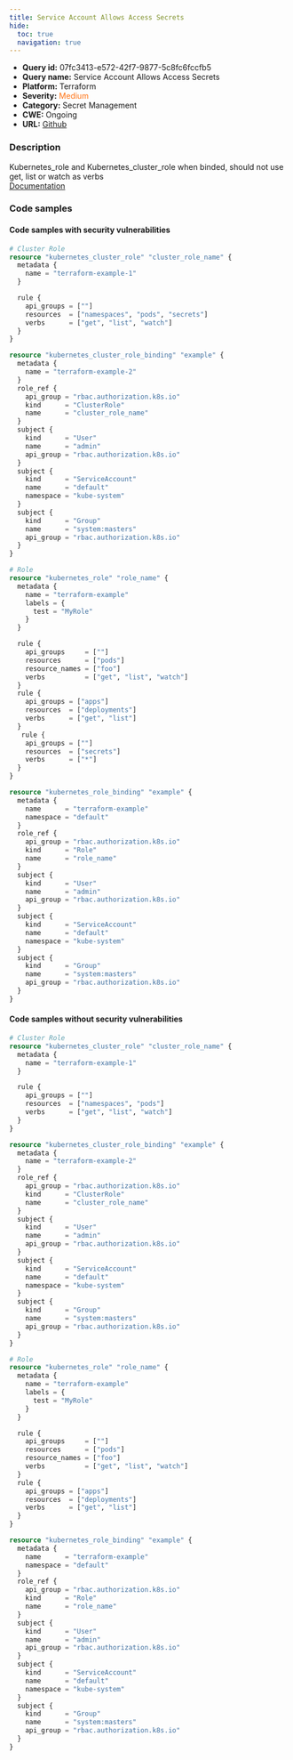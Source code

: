 ```yaml
---
title: Service Account Allows Access Secrets
hide:
  toc: true
  navigation: true
---
```


-   **Query id:** 07fc3413-e572-42f7-9877-5c8fc6fccfb5
-   **Query name:** Service Account Allows Access Secrets
-   **Platform:** Terraform
-   **Severity:** <span style="color:#ff7213">Medium</span>
-   **Category:** Secret Management
-   **CWE:** Ongoing
-   **URL:** [Github](https://github.com/DataDog/kics/tree/master/assets/queries/terraform/kubernetes/service_account_allows_access_secrets)

### Description
Kubernetes_role and Kubernetes_cluster_role when binded, should not use get, list or watch as verbs<br>
[Documentation](https://registry.terraform.io/providers/hashicorp/kubernetes/latest/docs/resources/role_binding#subject)

### Code samples
#### Code samples with security vulnerabilities
```tf title="Positive test num. 1 - tf file" hl_lines="49 7"
# Cluster Role
resource "kubernetes_cluster_role" "cluster_role_name" {
  metadata {
    name = "terraform-example-1"
  }

  rule {
    api_groups = [""]
    resources  = ["namespaces", "pods", "secrets"]
    verbs      = ["get", "list", "watch"]
  }
}

resource "kubernetes_cluster_role_binding" "example" {
  metadata {
    name = "terraform-example-2"
  }
  role_ref {
    api_group = "rbac.authorization.k8s.io"
    kind      = "ClusterRole"
    name      = "cluster_role_name"
  }
  subject {
    kind      = "User"
    name      = "admin"
    api_group = "rbac.authorization.k8s.io"
  }
  subject {
    kind      = "ServiceAccount"
    name      = "default"
    namespace = "kube-system"
  }
  subject {
    kind      = "Group"
    name      = "system:masters"
    api_group = "rbac.authorization.k8s.io"
  }
}

# Role
resource "kubernetes_role" "role_name" {
  metadata {
    name = "terraform-example"
    labels = {
      test = "MyRole"
    }
  }

  rule {
    api_groups     = [""]
    resources      = ["pods"]
    resource_names = ["foo"]
    verbs          = ["get", "list", "watch"]
  }
  rule {
    api_groups = ["apps"]
    resources  = ["deployments"]
    verbs      = ["get", "list"]
  }
   rule {
    api_groups = [""]
    resources  = ["secrets"]
    verbs      = ["*"]
  }
}

resource "kubernetes_role_binding" "example" {
  metadata {
    name      = "terraform-example"
    namespace = "default"
  }
  role_ref {
    api_group = "rbac.authorization.k8s.io"
    kind      = "Role"
    name      = "role_name"
  }
  subject {
    kind      = "User"
    name      = "admin"
    api_group = "rbac.authorization.k8s.io"
  }
  subject {
    kind      = "ServiceAccount"
    name      = "default"
    namespace = "kube-system"
  }
  subject {
    kind      = "Group"
    name      = "system:masters"
    api_group = "rbac.authorization.k8s.io"
  }
}

```


#### Code samples without security vulnerabilities
```tf title="Negative test num. 1 - tf file"
# Cluster Role
resource "kubernetes_cluster_role" "cluster_role_name" {
  metadata {
    name = "terraform-example-1"
  }

  rule {
    api_groups = [""]
    resources  = ["namespaces", "pods"]
    verbs      = ["get", "list", "watch"]
  }
}

resource "kubernetes_cluster_role_binding" "example" {
  metadata {
    name = "terraform-example-2"
  }
  role_ref {
    api_group = "rbac.authorization.k8s.io"
    kind      = "ClusterRole"
    name      = "cluster_role_name"
  }
  subject {
    kind      = "User"
    name      = "admin"
    api_group = "rbac.authorization.k8s.io"
  }
  subject {
    kind      = "ServiceAccount"
    name      = "default"
    namespace = "kube-system"
  }
  subject {
    kind      = "Group"
    name      = "system:masters"
    api_group = "rbac.authorization.k8s.io"
  }
}

# Role
resource "kubernetes_role" "role_name" {
  metadata {
    name = "terraform-example"
    labels = {
      test = "MyRole"
    }
  }

  rule {
    api_groups     = [""]
    resources      = ["pods"]
    resource_names = ["foo"]
    verbs          = ["get", "list", "watch"]
  }
  rule {
    api_groups = ["apps"]
    resources  = ["deployments"]
    verbs      = ["get", "list"]
  }
}

resource "kubernetes_role_binding" "example" {
  metadata {
    name      = "terraform-example"
    namespace = "default"
  }
  role_ref {
    api_group = "rbac.authorization.k8s.io"
    kind      = "Role"
    name      = "role_name"
  }
  subject {
    kind      = "User"
    name      = "admin"
    api_group = "rbac.authorization.k8s.io"
  }
  subject {
    kind      = "ServiceAccount"
    name      = "default"
    namespace = "kube-system"
  }
  subject {
    kind      = "Group"
    name      = "system:masters"
    api_group = "rbac.authorization.k8s.io"
  }
}

```

